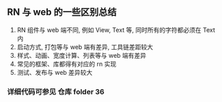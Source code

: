 ## RN 与 web 的一些区别总结

1. RN 组件与 web 端不同, 例如 View, Text 等, 同时所有的字符都必须在 Text 内
2. 启动方式, 打包等与 web 端有差异, 工具链差距较大
3. 样式、动画、宽度计算、列表等与 web 端有差异
4. 常见的框架、库都得有对应的 rn 实现
5. 测试、发布与 web 差异较大

### 详细代码可参见 仓库 folder 36

[^注意]: expo install


